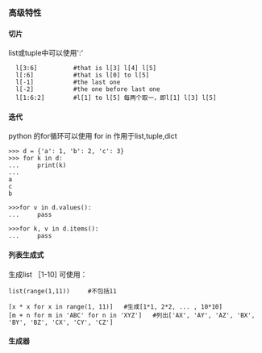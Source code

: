### 高级特性
#### 切片
list或tuple中可以使用':'
```
  l[3:6]          #that is l[3] l[4] l[5]
  l[:6]           #that is l[0] to l[5]
  l[-1]           #the last one
  l[-2]           #the one before last one
  l[1:6:2]        #l[1] to l[5] 每两个取一，即l[1] l[3] l[5]
```
#### 迭代
python 的for循环可以使用 for in 作用于list,tuple,dict
```
>>> d = {'a': 1, 'b': 2, 'c': 3}
>>> for k in d:
...     print(k)
...
a
c
b
```
```
>>>for v in d.values():
...     pass
```
```
>>>for k, v in d.items():
...     pass
```
#### 列表生成式
生成list ［1-10] 可使用：
```
list(range(1,11))     #不包括11
```
```
[x * x for x in range(1, 11)]   #生成[1*1, 2*2, ... , 10*10]
[m + n for m in 'ABC' for n in 'XYZ']   #列出['AX', 'AY', 'AZ', 'BX', 'BY', 'BZ', 'CX', 'CY', 'CZ']
```
#### 生成器

